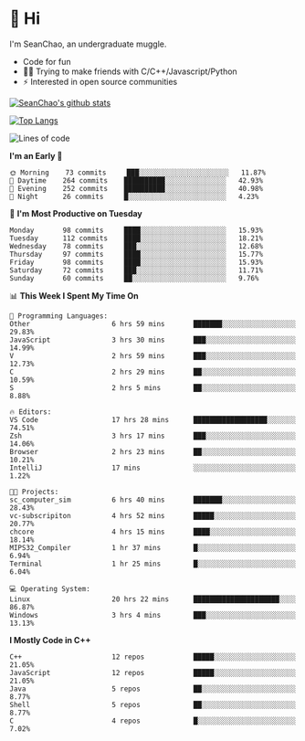 # 👋 Hi
I'm SeanChao, an undergraduate muggle.

- Code for fun
- 👨‍💻 Trying to make friends with C/C++/Javascript/Python
- ⚡ Interested in open source communities

[![SeanChao's github stats](https://i-github-readme-stats.vercel.app/api?username=seanchao&show_icons=true)](https://github.com/anuraghazra/github-readme-stats)

[![Top Langs](https://i-github-readme-stats.vercel.app/api/top-langs/?username=seanchao&layout=compact)](https://github.com/anuraghazra/github-readme-stats)

<!--START_SECTION:waka-->
![Lines of code](https://img.shields.io/badge/From%20Hello%20World%20I%27ve%20Written-1.6%20million%20lines%20of%20code-blue)

**I'm an Early 🐤** 

```text
🌞 Morning    73 commits     ███░░░░░░░░░░░░░░░░░░░░░░   11.87% 
🌆 Daytime    264 commits    ██████████░░░░░░░░░░░░░░░   42.93% 
🌃 Evening    252 commits    ██████████░░░░░░░░░░░░░░░   40.98% 
🌙 Night      26 commits     █░░░░░░░░░░░░░░░░░░░░░░░░   4.23%

```
📅 **I'm Most Productive on Tuesday** 

```text
Monday       98 commits     ████░░░░░░░░░░░░░░░░░░░░░   15.93% 
Tuesday      112 commits    ████░░░░░░░░░░░░░░░░░░░░░   18.21% 
Wednesday    78 commits     ███░░░░░░░░░░░░░░░░░░░░░░   12.68% 
Thursday     97 commits     ████░░░░░░░░░░░░░░░░░░░░░   15.77% 
Friday       98 commits     ████░░░░░░░░░░░░░░░░░░░░░   15.93% 
Saturday     72 commits     ███░░░░░░░░░░░░░░░░░░░░░░   11.71% 
Sunday       60 commits     ██░░░░░░░░░░░░░░░░░░░░░░░   9.76%

```


📊 **This Week I Spent My Time On** 

```text
💬 Programming Languages: 
Other                    6 hrs 59 mins       ███████░░░░░░░░░░░░░░░░░░   29.83% 
JavaScript               3 hrs 30 mins       ███░░░░░░░░░░░░░░░░░░░░░░   14.99% 
V                        2 hrs 59 mins       ███░░░░░░░░░░░░░░░░░░░░░░   12.73% 
C                        2 hrs 29 mins       ██░░░░░░░░░░░░░░░░░░░░░░░   10.59% 
S                        2 hrs 5 mins        ██░░░░░░░░░░░░░░░░░░░░░░░   8.88%

🔥 Editors: 
VS Code                  17 hrs 28 mins      ██████████████████░░░░░░░   74.51% 
Zsh                      3 hrs 17 mins       ███░░░░░░░░░░░░░░░░░░░░░░   14.06% 
Browser                  2 hrs 23 mins       ██░░░░░░░░░░░░░░░░░░░░░░░   10.21% 
IntelliJ                 17 mins             ░░░░░░░░░░░░░░░░░░░░░░░░░   1.22%

🐱‍💻 Projects: 
sc_computer_sim          6 hrs 40 mins       ███████░░░░░░░░░░░░░░░░░░   28.43% 
vc-subscripiton          4 hrs 52 mins       █████░░░░░░░░░░░░░░░░░░░░   20.77% 
chcore                   4 hrs 15 mins       ████░░░░░░░░░░░░░░░░░░░░░   18.14% 
MIPS32_Compiler          1 hr 37 mins        █░░░░░░░░░░░░░░░░░░░░░░░░   6.94% 
Terminal                 1 hr 25 mins        █░░░░░░░░░░░░░░░░░░░░░░░░   6.04%

💻 Operating System: 
Linux                    20 hrs 22 mins      █████████████████████░░░░   86.87% 
Windows                  3 hrs 4 mins        ███░░░░░░░░░░░░░░░░░░░░░░   13.13%

```

**I Mostly Code in C++** 

```text
C++                      12 repos            █████░░░░░░░░░░░░░░░░░░░░   21.05% 
JavaScript               12 repos            █████░░░░░░░░░░░░░░░░░░░░   21.05% 
Java                     5 repos             ██░░░░░░░░░░░░░░░░░░░░░░░   8.77% 
Shell                    5 repos             ██░░░░░░░░░░░░░░░░░░░░░░░   8.77% 
C                        4 repos             █░░░░░░░░░░░░░░░░░░░░░░░░   7.02%

```



<!--END_SECTION:waka-->
